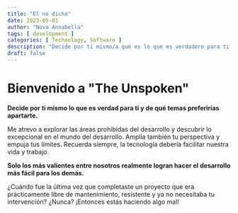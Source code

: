```yaml
---
title: "El no dicho"
date: 2023-05-01
author: "Nova Annabella"
tags: [ development ]
categories: [ Technology, Software ]
description: "Decide por ti mismo/a qué es lo que es verdadero para ti y de qué temas preferirías apartar la mirada."
draft: false
---
```



# Bienvenido a "The Unspoken"

**Decide por ti mismo lo que es verdad para ti y de qué temas preferirías apartarte.**

Me atrevo a explorar las áreas prohibidas del desarrollo y descubrir lo excepcional en el mundo del desarrollo.
Amplía también tu perspectiva y empuja tus límites.
Recuerda siempre, la tecnología debería facilitar nuestra vida y trabajo.

**Solo los más valientes entre nosotros realmente logran hacer el desarrollo más fácil para los demás.**

¿Cuándo fue la última vez que completaste un proyecto que era prácticamente libre de mantenimiento, resistente y ya no necesitaba tu intervención? ¿Nunca? ¡Entonces estás haciendo algo mal!
